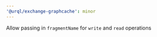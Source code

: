 ```yaml
---
'@urql/exchange-graphcache': minor
---
```


Allow passing in `fragmentName` for `write` and `read` operations
